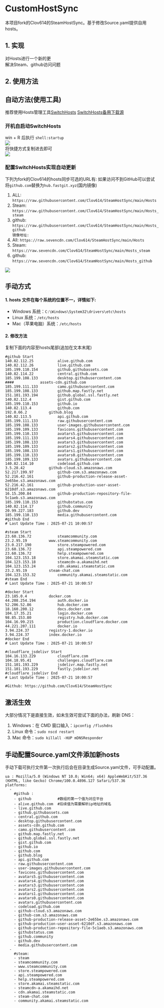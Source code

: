 # CustomHostSync
本项目fork的Clov614的SteamHostSync。基于修改Source.yaml提供自用hosts。

## 1. 实现
对Hosts进行一个新的更  
解决Steam、github访问问题

## 2. 使用方法
## 自动方法(使用工具)
推荐使用Hosts管理工具[SwitchHosts](https://github.com/oldj/SwitchHosts) 
[SwitchHosts备用下载源](https://nas.iaimi.info/s/nT5pb8jMQp32QwB)
### 开机自启动SwitchHosts
win + R 后执行 `shell:startup`    
![](/img/1.png)  
将快捷方式复制进去即可  
![](/img/2.png)  
### 配置SwitchHosts实现自动更新  
下列为fork的Clov614的hosts同步可选的URL有:
如果访问不到GitHub可以尝试将`github.com`替换为`hub.fastgit.xyz`(国内镜像)
1. ALL: `https://raw.githubusercontent.com/Clov614/SteamHostSync/main/Hosts`  
2. Steam: `https://raw.githubusercontent.com/Clov614/SteamHostSync/main/Hosts_steam`  
3. github: `https://raw.githubusercontent.com/Clov614/SteamHostSync/main/Hosts_github`    
`镜像地址:`
4. All: `https://raw.sevencdn.com/Clov614/SteamHostSync/main/Hosts`  
5. Steam: `https://raw.sevencdn.com/Clov614/SteamHostSync/main/Hosts_steam`  
6. github: `https://raw.sevencdn.com/Clov614/SteamHostSync/main/Hosts_github`  

![](/img/3.png)

## 手动方式
#### 1. hosts 文件在每个系统的位置不一，详情如下:
- Windows 系统：`C:\Windows\System32\drivers\etc\hosts`
- Linux 系统：`/etc/hosts`
- Mac（苹果电脑）系统：`/etc/hosts`

#### 2. 修改方法
复制下面的内容至hosts尾部(追加在文本末尾)

```
#github Start
140.82.112.25			alive.github.com
140.82.112.26			live.github.com
185.199.110.154			github.githubassets.com
140.82.114.22			central.github.com
185.199.108.133			desktop.githubusercontent.com
####			assets-cdn.github.com
185.199.111.133			camo.githubusercontent.com
185.199.108.133			github.map.fastly.net
151.101.193.194			github.global.ssl.fastly.net
140.82.112.4			gist.github.com
185.199.110.153			github.io
140.82.113.4			github.com
192.0.66.2			github.blog
140.82.113.5			api.github.com
185.199.111.133			raw.githubusercontent.com
185.199.108.133			user-images.githubusercontent.com
185.199.109.133			favicons.githubusercontent.com
185.199.110.133			avatars5.githubusercontent.com
185.199.111.133			avatars4.githubusercontent.com
185.199.108.133			avatars3.githubusercontent.com
185.199.109.133			avatars2.githubusercontent.com
185.199.108.133			avatars1.githubusercontent.com
185.199.110.133			avatars0.githubusercontent.com
185.199.109.133			avatars.githubusercontent.com
140.82.114.10			codeload.github.com
3.5.28.42			github-cloud.s3.amazonaws.com
52.217.199.97			github-com.s3.amazonaws.com
52.216.42.161			github-production-release-asset-2e65be.s3.amazonaws.com
52.216.42.161			github-production-user-asset-6210df.s3.amazonaws.com
16.15.200.84			github-production-repository-file-5c1aeb.s3.amazonaws.com
185.199.110.153			githubstatus.com
140.82.114.17			github.community
20.99.227.183			github.dev
185.199.110.133			media.githubusercontent.com
#github End
# Last Update Time : 2025-07-21 10:00:57 

#steam Start
23.60.136.72			steamcommunity.com
23.2.95.19			www.steamcommunity.com
23.0.217.190			store.steampowered.com
23.60.136.72			api.steampowered.com
23.60.136.72			help.steampowered.com
104.123.153.18			store.akamai.steamstatic.com
104.123.153.18			steamcdn-a.akamaihd.net
104.123.153.24			cdn.akamai.steamstatic.com
23.2.95.19			steam-chat.com
104.123.153.32			community.akamai.steamstatic.com
#steam End
# Last Update Time : 2025-07-21 10:00:57 

#docker Start
23.185.0.4			docker.com
44.208.254.194			auth.docker.io
52.206.52.86			hub.docker.com
18.160.200.12			docs.docker.com
104.17.35.21			login.docker.com
98.85.153.80			registry.hub.docker.com
104.16.99.215			production.cloudflare.docker.com
44.221.207.111			docker.io
3.94.224.37			registry-1.docker.io
3.94.224.37			index.docker.io
#docker End
# Last Update Time : 2025-07-21 10:00:57 

#cloudflare_jsdelivr Start
104.16.133.229			cloudflare.com
104.18.95.41			challenges.cloudflare.com
151.101.193.229			jsdelivr.map.fastly.net
151.101.193.229			fastly.jsdelivr.net
#cloudflare_jsdelivr End
# Last Update Time : 2025-07-21 10:00:57 

#Github: https://github.com/Clov614/SteamHostSync

```

## 激活生效
大部分情况下是直接生效，如未生效可尝试下面的办法，刷新 DNS：
1. Windows：在 CMD 窗口输入：`ipconfig /flushdns`
2. Linux 命令：`sudo nscd restart`
3. Mac 命令：`sudo killall -HUP mDNSResponder`  

## 手动配置Source.yaml文件添加新hosts  
手动下载可执行文件第一次执行后会在目录生成Source.yaml文件，可手动配置。  

```
ua : Mozilla/5.0 (Windows NT 10.0; Win64; x64) AppleWebKit/537.36 (KHTML, like Gecko) Chrome/100.0.4896.127 Safari/537.36
platforms:
  -
    #github :
    - github            #数组的第一个值为对应平台
    - alive.github.com  #后续值为需要解析ip地址的域名
    - live.github.com
    - github.githubassets.com
    - central.github.com
    - desktop.githubusercontent.com
    - assets-cdn.github.com
    - camo.githubusercontent.com
    - github.map.fastly.net
    - github.global.ssl.fastly.net
    - gist.github.com
    - github.io
    - github.com
    - github.blog
    - api.github.com
    - raw.githubusercontent.com
    - user-images.githubusercontent.com
    - favicons.githubusercontent.com
    - avatars5.githubusercontent.com
    - avatars4.githubusercontent.com
    - avatars3.githubusercontent.com
    - avatars2.githubusercontent.com
    - avatars1.githubusercontent.com
    - avatars0.githubusercontent.com
    - avatars.githubusercontent.com
    - codeload.github.com
    - github-cloud.s3.amazonaws.com
    - github-com.s3.amazonaws.com
    - github-production-release-asset-2e65be.s3.amazonaws.com
    - github-production-user-asset-6210df.s3.amazonaws.com
    - github-production-repository-file-5c1aeb.s3.amazonaws.com
    - githubstatus.com
    - github.community
    - github.dev
    - media.githubusercontent.com
  -
    #steam:
    - steam
    - steamcommunity.com
    - www.steamcommunity.com
    - store.steampowered.com
    - api.steampowered.com
    - help.steampowered.com
    - store.akamai.steamstatic.com
    - steamcdn-a.akamaihd.net
    - cdn.akamai.steamstatic.com
    - steam-chat.com
    - community.akamai.steamstatic.com
```
